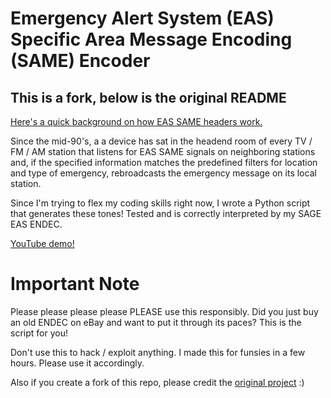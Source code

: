 # Emergency Alert System (EAS) Specific Area Message Encoding (SAME) Encoder

## This is a fork, below is the original README

[Here's a quick background on how EAS SAME headers work.](https://www.youtube.com/watch?v=Z5o1sfXXf9E)

Since the mid-90's, a a device has sat in the headend room of every TV / FM / AM station that listens for EAS SAME signals on neighboring
stations and, if the specified information matches the predefined filters for location and type of emergency, rebroadcasts the emergency message on its local station.

Since I'm trying to flex my coding skills right now, I wrote a Python script that generates these tones!  Tested and is correctly interpreted by my SAGE
EAS ENDEC.

[YouTube demo!](https://www.youtube.com/watch?v=OVxHkMDX2F8)

# Important Note

Please please please please PLEASE use this responsibly.  Did you just buy an old ENDEC on eBay and want to put it through its paces?  This is the script for you!

Don't use this to hack / exploit anything.  I made this for funsies in a few hours.  Please use it accordingly.

Also if you create a fork of this repo, please credit the [original project](https://github.com/nicksmadscience/eas-same-encoder/) :)

